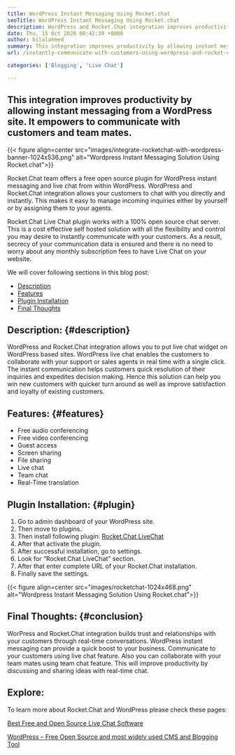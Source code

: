 ```yaml
---
title: WordPress Instant Messaging Using Rocket.chat
seoTitle: WordPress Instant Messaging Using Rocket.chat
description: WordPress and Rocket.Chat integration improves productivity by allowing instant messaging solution. It helps you to communicate affectively and timely.
date: Thu, 15 Oct 2020 08:42:39 +0000
author: bilalahmed
summary: This integration improves productivity by allowing instant messaging from a WordPress site. It empowers to communicate with customers and team mates.
url: /instantly-communicate-with-customers-using-wordpress-and-rocket-chat/

categories: ['Blogging', 'Live Chat']

---
```

## This integration improves productivity by allowing instant messaging from a WordPress site. It empowers to communicate with customers and team mates.

{{< figure align=center src="images/integrate-rocketchat-with-wordpress-banner-1024x536.png" alt="Wordpress Instant Messaging Solution Using Rocket.chat">}}  

Rocket.Chat team offers a free open source plugin for WordPress instant messaging and live chat from within WordPress. WordPress and Rocket.Chat integration allows your customers to chat with you directly and instantly. This makes it easy to manage incoming inquiries either by yourself or by assigning them to your agents.

Rocket.Chat Live Chat plugin works with a 100% open source chat server. This is a cost effective self hosted solution with all the flexibility and control you may desire to instantly communicate with your customers. As a result, secrecy of your communication data is ensured and there is no need to worry about any monthly subscription fees to have Live Chat on your website.

We will cover following sections in this blog post:

  * [Description][1]
  * [Features][2]
  * [Plugin Installation][3]
  * [Final Thoughts][4]

## Description: {#description}

WordPress and Rocket.Chat integration allows you to put live chat widget on WordPress based sites. WordPress live chat enables the customers to collaborate with your support or sales agents in real time with a single click. The instant communication helps customers quick resolution of their inquiries and expedites decision making. Hence this solution can help you win new customers with quicker turn around as well as improve satisfaction and loyalty of existing customers.

## Features: {#features}

  * Free audio conferencing
  * Free video conferencing
  * Guest access
  * Screen sharing
  * File sharing
  * Live chat
  * Team chat
  * Real-Time translation

## Plugin Installation: {#plugin}

  1. Go to admin dashboard of your WordPress site.
  2. Then move to plugins.
  3. Then install following plugin: [Rocket.Chat LiveChat][5]
  4. After that activate the plugin.
  5. After successful installation, go to settings.
  6. Look for “Rocket.Chat LiveChat” section.
  7. After that enter complete URL of your Rocket.Chat installation.
  8. Finally save the settings.

{{< figure align=center src="images/rocketchat-1024x468.png" alt="Wordpress Instant Messaging Solution Using Rocket.chat">}}  

## Final Thoughts: {#conclusion}

WorPress and Rocket.Chat integration builds trust and relationships with your customers through real-time conversations. WordPress instant messaging can provide a quick boost to your business. Communicate to your customers using live chat feature. Also you can collaborate with your team mates using team chat feature. This will improve productivity by discussing and sharing ideas with real-time chat.

## Explore:

To learn more about Rocket.Chat and WordPress please check these pages:

[Best Free and Open Source Live Chat Software][6]

[WordPress – Free Open Source and most widely used CMS and Blogging Tool][7]

 [1]: #description
 [2]: #features
 [3]: #plugin
 [4]: #conclusion
 [5]: https://wordpress.org/plugins/rocketchat-livechat/
 [6]: https://products.containerize.com/live-chat
 [7]: https://href.li/?https://products.containerize.com/blogging/wordpress